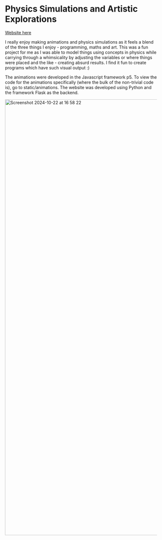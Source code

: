 # Physics Simulations and Artistic Explorations

[Website here](https://cheesecakery.eu.pythonanywhere.com/wallpaper)

I really enjoy making animations and physics simulations as it feels a blend of the three things I enjoy - programming, maths and art. This was a fun project for me as I was able to model things using concepts in physics while carrying through a whimsicality by adjusting the variables or where things were placed and the like - creating absurd results. I find it fun to create programs which have such visual output :)

The animations were developed in the Javascript framework p5. To view the code for the animations specifically (where the bulk of the non-trivial code is), go to static/animations. 
The website was developed using Python and the framework Flask as the backend.

<img width="1440" alt="Screenshot 2024-10-22 at 16 58 22" src="https://github.com/user-attachments/assets/3229b091-5c70-47ac-9ce3-92744156177a">
